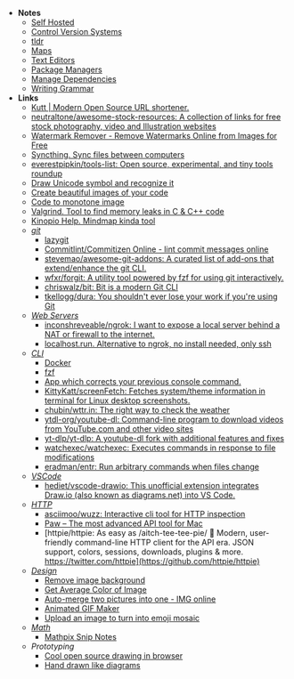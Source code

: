 - **Notes**
	- [Self Hosted](Self%20Hosted.md)
	- [Control Version Systems](Control%20Version%20Systems.md)
	- [tldr](Tools/tldr.md)
	- [Maps](Maps.md)
	- [Text Editors](Text%20Editors.md)
	- [Package Managers](Package%20Managers.md)
	- [Manage Dependencies](Manage%20Dependencies.md)
	- [Writing Grammar](Writing%20Grammar.md)
- **Links**
	- [Kutt | Modern Open Source URL shortener.](https://kutt.it)
	- [neutraltone/awesome-stock-resources: A collection of links for free stock photography, video and Illustration websites](https://github.com/neutraltone/awesome-stock-resources)
	- [Watermark Remover - Remove Watermarks Online from Images for Free](https://www.watermarkremover.io)
	- [Syncthing. Sync files between computers](https://syncthing.net)
	- [everestpipkin/tools-list: Open source, experimental, and tiny tools roundup](https://github.com/everestpipkin/tools-list#Coding)
	- [Draw Unicode symbol and recognize it](http://shapecatcher.com/)
	- [Create beautiful images of your code](https://ray.so/)
	- [Code to monotone image](https://code-to-image.vercel.app/)
	- [Valgrind. Tool to find memory leaks in C & C++ code](https://valgrind.org/docs/manual/quick-start.html)
	- [Kinopio Help. Mindmap kinda tool](https://help.kinopio.club)
	- *[git](Tools/git.md)*
		- [lazygit](Tools/lazygit.md)
		- [Commitlint/Commitizen Online - lint commit messages online](https://commitlint.io/)
		- [stevemao/awesome-git-addons: A curated list of add-ons that extend/enhance the git CLI.](https://github.com/stevemao/awesome-git-addons#git-extras)
		- [wfxr/forgit: A utility tool powered by fzf for using git interactively.](https://github.com/wfxr/forgit)
		- [chriswalz/bit: Bit is a modern Git CLI](https://github.com/chriswalz/bit)
		- [tkellogg/dura: You shouldn't ever lose your work if you're using Git](https://github.com/tkellogg/dura)
	- *[Web Servers](Web%20Servers.md)*
		- [inconshreveable/ngrok: I want to expose a local server behind a NAT or firewall to the internet.](https://github.com/inconshreveable/ngrok)
		- [localhost.run. Alternative to ngrok, no install needed, only ssh](http://localhost.run/)
	- *[CLI](Shell/CLI.md)*
		- [Docker](Tools/Docker.md)
		- [fzf](Tools/fzf.md)
		- [App which corrects your previous console command.](https://github.com/nvbn/thefuck)
		- [KittyKatt/screenFetch: Fetches system/theme information in terminal for Linux desktop screenshots.](https://github.com/KittyKatt/screenFetch) 
		- [chubin/wttr.in: The right way to check the weather](https://github.com/chubin/wttr.in)
		- [ytdl-org/youtube-dl: Command-line program to download videos from YouTube.com and other video sites](https://github.com/ytdl-org/youtube-dl)
		- [yt-dlp/yt-dlp: A youtube-dl fork with additional features and fixes](https://github.com/yt-dlp/yt-dlp)
		- [watchexec/watchexec: Executes commands in response to file modifications](https://github.com/watchexec/watchexec)
		- [eradman/entr: Run arbitrary commands when files change](https://github.com/eradman/entr)
	- *[VSCode](Text%20Editors/VSCode.md)*
		- [hediet/vscode-drawio: This unofficial extension integrates Draw.io (also known as diagrams.net) into VS Code.](https://github.com/hediet/vscode-drawio)
	- *[HTTP](../Internet/HTTP.md)*
		- [asciimoo/wuzz: Interactive cli tool for HTTP inspection](https://github.com/asciimoo/wuzz)
		- [Paw – The most advanced API tool for Mac](https://paw.cloud/)
		- [httpie/httpie: As easy as /aitch-tee-tee-pie/ 🥧 Modern, user-friendly command-line HTTP client for the API era. JSON support, colors, sessions, downloads, plugins & more. https://twitter.com/httpie](https://github.com/httpie/httpie)
	- *[Design](../../Design.md)*
		-  [Remove image background](https://www.photoroom.com/background-remover/)
		- [Get Average Color of Image](https://matkl.github.io/average-color/)
		- [Auto-merge two pictures into one - IMG online](https://www.imgonline.com.ua/eng/combine-two-images-into-one.php)
		- [Animated GIF Maker](https://ezgif.com/maker)
		- [Upload an image to turn into emoji mosaic](http://ericandrewlewis.github.io/emoji-mosaic/)
	- *[Math](../../Math.md)*
		- [Mathpix Snip Notes](https://mathpix.com/)
	- *Prototyping*
		- [Cool open source drawing in browser](https://www.tldraw.com/)
		- [Hand drawn like diagrams](https://excalidraw.com/)